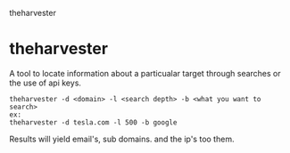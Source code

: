 theharvester

# theharvester

A tool to locate information about a particualar target through searches or the use of api keys. 
```
theharvester -d <domain> -l <search depth> -b <what you want to search>
ex:
theharvester -d tesla.com -l 500 -b google
```
Results will yield email's, sub domains. and the ip's too them.